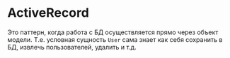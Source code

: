 # ActiveRecord

Это паттерн, когда работа с БД осуществляется прямо через объект модели. Т.е. условная сущность `User` сама знает как себя сохранить в БД, извлечь пользователей, удалить и т.д.
